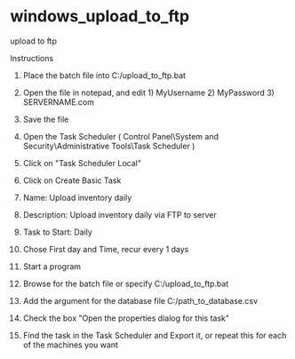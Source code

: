 # windows_upload_to_ftp
upload to ftp


Instructions


1) Place the batch file into C:/upload_to_ftp.bat

2) Open the file in notepad, and edit 1) MyUsername 2) MyPassword 3) SERVERNAME.com

3) Save the file

4) Open the Task Scheduler ( Control Panel\System and Security\Administrative Tools\Task Scheduler )

5) Click on "Task Scheduler Local"

6) Click on Create Basic Task

7) Name: Upload inventory daily

8) Description: Upload inventory daily via FTP to server

9) Task to Start: Daily

10) Chose First day and Time, recur every 1 days

11) Start a program

12) Browse for the batch file or specify C:/upload_to_ftp.bat

13) Add the argument for the database file C:/path_to_database.csv

14) Check the box "Open the properties dialog for this task"

15) Find the task in the Task Scheduler and Export it, or repeat this for each of the machines you want
